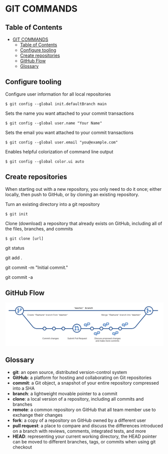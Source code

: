 # GIT COMMANDS

## Table of Contents
- [GIT COMMANDS](#git-commands)
  - [Table of Contents](#table-of-contents)
  - [Configure tooling](#configure-tooling)
  - [Create repositories](#create-repositories)
  - [GitHub Flow](#github-flow)
  - [Glossary](#glossary)

## Configure tooling

Configure user information for all local repositories

```
$ git config --global init.defaultBranch main
```

Sets the name you want attached to your commit transactions
```
$ git config --global user.name "Your Name"
```

Sets the email you want attached to your commit transactions
```
$ git config --global user.email "you@example.com"
```

Enables helpful colorization of command line output
```
$ git config --global color.ui auto
```

## Create repositories

When starting out with a new repository, you only need to do it once; either locally, then push to GitHub, or by cloning an existing repository.

Turn an existing directory into a git repository
```
$ git init
```

Clone (download) a repository that already exists on GitHub, including all of the files, branches, and commits
```
$ git clone [url]
```

git status

git add .

git commit -m "Initial commit."

git commit -a

## GitHub Flow
![GitHub Flow](img/github_flow.png "GitHub Flow")

## Glossary

* **git**: an open source, distributed version-control system 
* **GitHub**: a platform for hosting and collaborating on Git repositories 
* **commit**: a Git object, a snapshot of your entire repository compressed into a SHA 
* **branch**: a lightweight movable pointer to a commit 
* **clone**: a local version of a repository, including all commits and branches 
* **remote**: a common repository on GitHub that all team member use to exchange their changes 
* **fork**: a copy of a repository on GitHub owned by a different user 
* **pull request**: a place to compare and discuss the differences introduced on a branch with reviews, comments, integrated tests, and more 
* **HEAD**: representing your current working directory, the HEAD pointer can be moved to different branches, tags, or commits when using git checkout